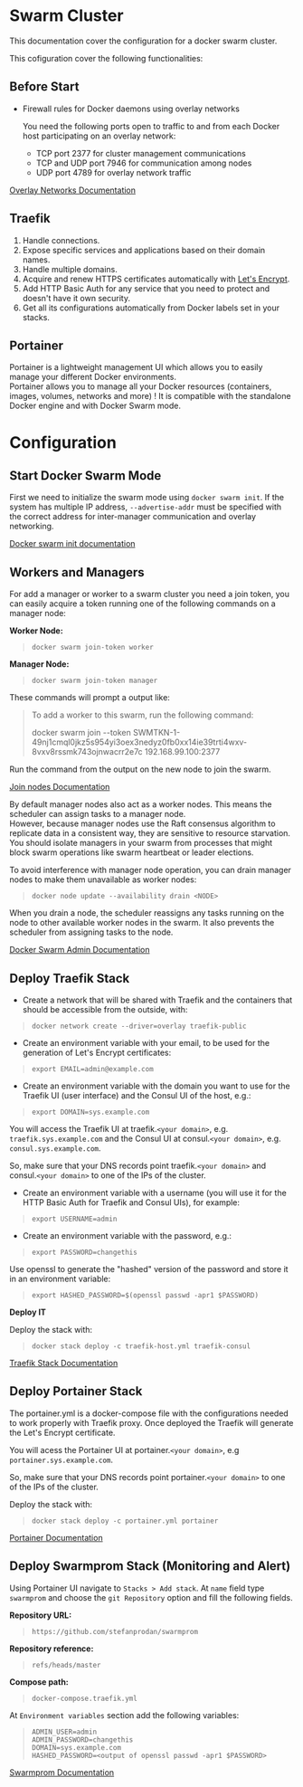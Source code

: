# Swarm Cluster

This documentation cover the configuration for a docker swarm cluster.

This cofiguration cover the following functionalities:

## Before Start

* Firewall rules for Docker daemons using overlay networks

    You need the following ports open to traffic to and from each Docker host participating on an overlay network:

    * TCP port 2377 for cluster management communications
    * TCP and UDP port 7946 for communication among nodes
    * UDP port 4789 for overlay network traffic

[Overlay Networks Documentation](https://docs.docker.com/network/overlay/)

## Traefik

1) Handle connections.
2) Expose specific services and applications based on their domain names.
3) Handle multiple domains.
4) Acquire and renew HTTPS certificates automatically with [Let's Encrypt](https://letsencrypt.org/).
5) Add HTTP Basic Auth for any service that you need to protect and doesn't have it own security.
6) Get all its configurations automatically from Docker labels set in your stacks.

## Portainer

Portainer is a lightweight management UI which allows you to easily manage your different Docker environments.  
Portainer allows you to manage all your Docker resources (containers, images, volumes, networks and more) ! It is compatible with the standalone Docker engine and with Docker Swarm mode.

# Configuration

## Start Docker Swarm Mode

First we need to initialize the swarm mode using `docker swarm init`. If the system has multiple IP address, `--advertise-addr` must be specified with the correct address for inter-manager communication and overlay networking.

[Docker swarm init documentation](https://docs.docker.com/engine/reference/commandline/swarm_init/)

## Workers and Managers

For add a manager or worker to a swarm cluster you need a join token, you can easily acquire a token running one of the following commands on a manager node:

**Worker Node:** 
>`docker swarm join-token worker`  

**Manager Node:** 
>`docker swarm join-token manager`

These commands will prompt a output like:

> To add a worker to this swarm, run the following command:
>
> docker swarm join --token SWMTKN-1-49nj1cmql0jkz5s954yi3oex3nedyz0fb0xx14ie39trti4wxv-8vxv8rssmk743ojnwacrr2e7c 192.168.99.100:2377

Run the command from the output on the new node to join the swarm.  

[Join nodes Documentation](https://docs.docker.com/engine/swarm/join-nodes)

By default manager nodes also act as a worker nodes. This means the scheduler can assign tasks to a manager node.  
However, because manager nodes use the Raft consensus algorithm to replicate data in a consistent way, they are sensitive to resource starvation. You should isolate managers in your swarm from processes that might block swarm operations like swarm heartbeat or leader elections.

To avoid interference with manager node operation, you can drain manager nodes to make them unavailable as worker nodes:

>`docker node update --availability drain <NODE>`

When you drain a node, the scheduler reassigns any tasks running on the node to other available worker nodes in the swarm. It also prevents the scheduler from assigning tasks to the node.

[Docker Swarm Admin Documentation](https://docs.docker.com/engine/swarm/admin_guide/)

## Deploy Traefik Stack

* Create a network that will be shared with Traefik and the containers that should be accessible from the outside, with:

>`docker network create --driver=overlay traefik-public`

* Create an environment variable with your email, to be used for the generation of Let's Encrypt certificates:

> `export EMAIL=admin@example.com`

* Create an environment variable with the domain you want to use for the Traefik UI (user interface) and the Consul UI of the host, e.g.:

>`export DOMAIN=sys.example.com`

You will access the Traefik UI at traefik.`<your domain>`, e.g. `traefik.sys.example.com` and the Consul UI at consul.`<your domain>`, e.g. `consul.sys.example.com`.

So, make sure that your DNS records point traefik.`<your domain>` and consul.`<your domain>` to one of the IPs of the cluster.

* Create an environment variable with a username (you will use it for the HTTP Basic Auth for Traefik and Consul UIs), for example:

>`export USERNAME=admin`

* Create an environment variable with the password, e.g.:

>`export PASSWORD=changethis`

Use openssl to generate the "hashed" version of the password and store it in an environment variable:

>`export HASHED_PASSWORD=$(openssl passwd -apr1 $PASSWORD)`

**Deploy IT**

Deploy the stack with:
>`docker stack deploy -c traefik-host.yml traefik-consul`

[Traefik Stack Documentation](https://github.com/tiangolo/blog-posts/tree/master/docker-swarm-mode-and-distributed-traefik-proxy-with-https)


## Deploy Portainer Stack

The portainer.yml is a docker-compose file with the configurations needed to work properly with Traefik proxy. Once deployed the Traefik will generate the Let's Encrypt certificate.

You will acess the Portainer UI at portainer.`<your domain>`, e.g `portainer.sys.example.com`.

So, make sure that your DNS records point portainer.`<your domain>` to one of the IPs of the cluster.

Deploy the stack with:
>`docker stack deploy -c portainer.yml portainer`

[Portainer Documentation](https://portainer.readthedocs.io/en/latest/deployment.html#declaring-the-docker-environment-to-manage-upon-deployment)

## Deploy Swarmprom Stack (Monitoring and Alert)

Using Portainer UI navigate to `Stacks > Add stack`. At `name` field type `swarmprom` and choose the `git Repository` option and fill the following fields.

**Repository URL:**
>`https://github.com/stefanprodan/swarmprom`

**Repository reference:**
>`refs/heads/master`

**Compose path:**
>`docker-compose.traefik.yml`

At `Environment variables` section add the following variables:

>`ADMIN_USER=admin`  
`ADMIN_PASSWORD=changethis`  
`DOMAIN=sys.example.com`  
`HASHED_PASSWORD=<output of openssl passwd -apr1 $PASSWORD>`

[Swarmprom Documentation](https://github.com/stefanprodan/swarmprom)